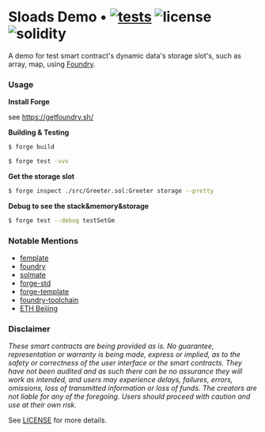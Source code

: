 # Sloads Demo • [![tests](https://github.com/0xevm/sloads_demo/actions/workflows/ci.yml/badge.svg?label=tests)](https://github.com/0xevm/sloads_demo/actions/workflows/ci.yml) ![license](https://img.shields.io/github/license/0xevm/sloads_demo?label=license) ![solidity](https://img.shields.io/badge/solidity-^0.8.19-green)

A demo for test smart contract's dynamic data's storage slot's, such as array, map, using [Foundry](https://getfoundry.sh/).

### Usage

**Install Forge**

see https://getfoundry.sh/

**Building & Testing**

```sh
$ forge build

$ forge test -vvv
```

**Get the storage slot**
```sh
$ forge inspect ./src/Greeter.sol:Greeter storage --pretty
```

**Debug to see the stack&memory&storage**

```sh
$ forge test --debug testSetGm
```

### Notable Mentions

- [femplate](https://github.com/refcell/femplate)
- [foundry](https://github.com/foundry-rs/foundry)
- [solmate](https://github.com/Rari-Capital/solmate)
- [forge-std](https://github.com/brockelmore/forge-std)
- [forge-template](https://github.com/foundry-rs/forge-template)
- [foundry-toolchain](https://github.com/foundry-rs/foundry-toolchain)
- [ETH Beijing](https://github.com/WTFAcademy/ETHBeijing)


### Disclaimer

_These smart contracts are being provided as is. No guarantee, representation or warranty is being made, express or implied, as to the safety or correctness of the user interface or the smart contracts. They have not been audited and as such there can be no assurance they will work as intended, and users may experience delays, failures, errors, omissions, loss of transmitted information or loss of funds. The creators are not liable for any of the foregoing. Users should proceed with caution and use at their own risk._

See [LICENSE](./LICENSE) for more details.
